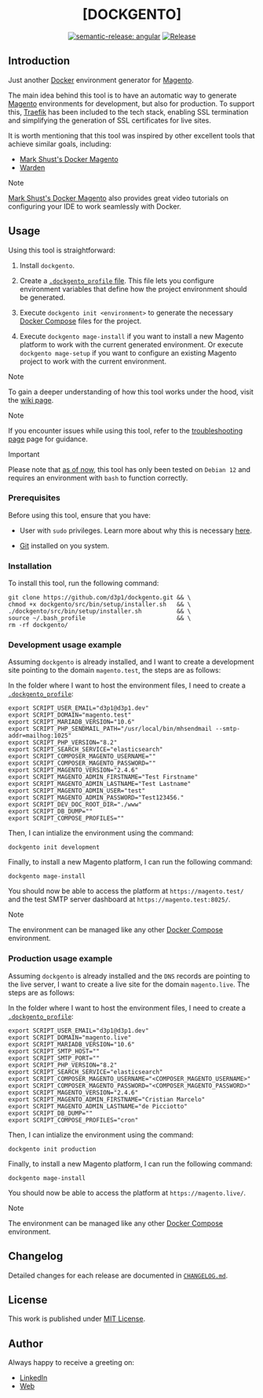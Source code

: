 <div align=center>

# [DOCKGENTO]

[![semantic-release: angular](https://img.shields.io/badge/semantic--release-angular-e10079?logo=semantic-release)](https://github.com/semantic-release/semantic-release)
[![Release](https://github.com/d3p1/dockgento/actions/workflows/release.yml/badge.svg)](https://github.com/d3p1/dockgento/actions/workflows/release.yml)

</div>

## Introduction

Just another [Docker](https://www.docker.com/) environment generator for [Magento](https://business.adobe.com/products/magento/open-source.html).

The main idea behind this tool is to have an automatic way to generate [Magento](https://business.adobe.com/products/magento/open-source.html) environments for development, but also for production. To support this, [Traefik](https://doc.traefik.io/traefik/) has been included to the tech stack, enabling SSL termination and simplifying the generation of SSL certificates for live sites.

It is worth mentioning that this tool was inspired by other excellent tools that achieve similar goals, including:

- [Mark Shust's Docker Magento](https://github.com/markshust/docker-magento)
- [Warden](https://docs.warden.dev/environments/magento2.html)

> [!NOTE]
> [Mark Shust's Docker Magento](https://github.com/markshust/docker-magento) also provides great video tutorials on configuring your IDE to work seamlessly with Docker.

## Usage

Using this tool is straightforward:

1. Install `dockgento`.

2. Create a [`.dockgento_profile` file](https://github.com/d3p1/dockgento/blob/main/src/bin/etc/.dockgento_profile.sample). This file lets you configure environment variables that define how the project environment should be generated.

3. Execute `dockgento init <environment>` to generate the necessary [Docker Compose](https://docs.docker.com/compose/) files for the project.

4. Execute `dockgento mage-install` if you want to install a new Magento platform to work with the current generated environment. Or execute `dockgento mage-setup` if you want to configure an existing Magento project to work with the current environment.

> [!NOTE]
> To gain a deeper understanding of how this tool works under the hood, visit the [wiki page](https://github.com/d3p1/dockgento/wiki).

> [!NOTE]
> If you encounter issues while using this tool, refer to the [troubleshooting page](https://github.com/d3p1/dockgento/wiki/%5B6%5D-Troubleshooting) page for guidance.

> [!IMPORTANT]
> Please note that [as of now](https://github.com/d3p1/dockgento/issues/8), this tool has only been tested on `Debian 12` and requires an environment with `bash` to function correctly.

### Prerequisites

Before using this tool, ensure that you have:

- User with `sudo` privileges. Learn more about why this is necessary [here](https://github.com/d3p1/dockgento/wiki/%5B5%5D-Command-script).

- [Git](https://git-scm.com/) installed on you system.

### Installation

To install this tool, run the following command:

```shell
git clone https://github.com/d3p1/dockgento.git && \
chmod +x dockgento/src/bin/setup/installer.sh   && \
./dockgento/src/bin/setup/installer.sh          && \
source ~/.bash_profile                          && \
rm -rf dockgento/
```

### Development usage example

Assuming `dockgento` is already installed, and I want to create a development site pointing to the domain `magento.test`, the steps are as follows:

In the folder where I want to host the environment files, I need to create a [`.dockgento_profile`](https://github.com/d3p1/dockgento/blob/main/src/bin/etc/.dockgento_profile.dev.sample):

```shell
export SCRIPT_USER_EMAIL="d3p1@d3p1.dev"
export SCRIPT_DOMAIN="magento.test"
export SCRIPT_MARIADB_VERSION="10.6"
export SCRIPT_PHP_SENDMAIL_PATH="/usr/local/bin/mhsendmail --smtp-addr=mailhog:1025"
export SCRIPT_PHP_VERSION="8.2"
export SCRIPT_SEARCH_SERVICE="elasticsearch"
export SCRIPT_COMPOSER_MAGENTO_USERNAME=""
export SCRIPT_COMPOSER_MAGENTO_PASSWORD=""
export SCRIPT_MAGENTO_VERSION="2.4.6"
export SCRIPT_MAGENTO_ADMIN_FIRSTNAME="Test Firstname"
export SCRIPT_MAGENTO_ADMIN_LASTNAME="Test Lastname"
export SCRIPT_MAGENTO_ADMIN_USER="test"
export SCRIPT_MAGENTO_ADMIN_PASSWORD="Test123456."
export SCRIPT_DEV_DOC_ROOT_DIR="./www"
export SCRIPT_DB_DUMP=""
export SCRIPT_COMPOSE_PROFILES=""
```

Then, I can intialize the environment using the command:

```shell
dockgento init development
```

Finally, to install a new Magento platform, I can run the following command:

```shell
dockgento mage-install
```

You should now be able to access the platform at `https://magento.test/` and the test SMTP server dashboard at `https://magento.test:8025/`.

> [!NOTE]
> The environment can be managed like any other [Docker Compose](https://docs.docker.com/compose/) environment.

### Production usage example

Assuming `dockgento` is already installed and the `DNS` records are pointing to the live server, I want to create a live site for the domain `magento.live`. The steps are as follows:

In the folder where I want to host the environment files, I need to create a [`.dockgento_profile`](https://github.com/d3p1/dockgento/blob/main/src/bin/etc/.dockgento_profile.prod.sample):

```shell
export SCRIPT_USER_EMAIL="d3p1@d3p1.dev"
export SCRIPT_DOMAIN="magento.live"
export SCRIPT_MARIADB_VERSION="10.6"
export SCRIPT_SMTP_HOST=""
export SCRIPT_SMTP_PORT=""
export SCRIPT_PHP_VERSION="8.2"
export SCRIPT_SEARCH_SERVICE="elasticsearch"
export SCRIPT_COMPOSER_MAGENTO_USERNAME="<COMPOSER_MAGENTO_USERNAME>"
export SCRIPT_COMPOSER_MAGENTO_PASSWORD="<COMPOSER_MAGENTO_PASSWORD>"
export SCRIPT_MAGENTO_VERSION="2.4.6"
export SCRIPT_MAGENTO_ADMIN_FIRSTNAME="Cristian Marcelo"
export SCRIPT_MAGENTO_ADMIN_LASTNAME="de Picciotto"
export SCRIPT_DB_DUMP=""
export SCRIPT_COMPOSE_PROFILES="cron"
```

Then, I can intialize the environment using the command:

```shell
dockgento init production
```

Finally, to install a new Magento platform, I can run the following command:

```shell
dockgento mage-install
```

You should now be able to access the platform at `https://magento.live/`.

> [!NOTE]
> The environment can be managed like any other [Docker Compose](https://docs.docker.com/compose/) environment.

## Changelog

Detailed changes for each release are documented in [`CHANGELOG.md`](./CHANGELOG.md).

## License

This work is published under [MIT License](./LICENSE).

## Author

Always happy to receive a greeting on:

- [LinkedIn](https://www.linkedin.com/in/cristian-marcelo-de-picciotto/) 
- [Web](https://d3p1.dev/)
